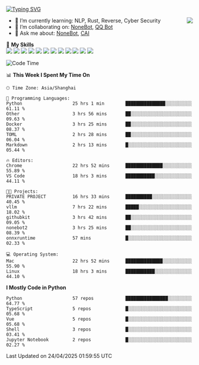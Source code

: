 [![Typing SVG](https://readme-typing-svg.herokuapp.com?size=25&duration=2500&color=8C43EA&vCenter=true&width=200&height=40&lines=Hi+there+%F0%9F%91%8B%F0%9F%8F%BB;I'm+yanyongyu)](https://git.io/typing-svg)

<a href="#">
  <img align="right" src="https://github-readme-stats.vercel.app/api?username=yanyongyu&count_private=true&show_icons=true&bg_color=15,f2f7fd,E0EAFC" />
</a>

- 🌱 I’m currently learning: NLP, Rust, Reverse, Cyber Security
- 👯 I’m collaborating on: [NoneBot](https://github.com/nonebot), [QQ Bot](https://github.com/Mrs4s/go-cqhttp)
- 💬 Ask me about: [NoneBot](https://github.com/nonebot), [CAI](https://github.com/cscs181/CAI)

🌟 **My Skills**  
![](https://img.shields.io/badge/-Python-3e74a2?style=flat-square&logo=Python&logoColor=fff)
![](https://img.shields.io/badge/-TypeScript-3178C6?style=flat-square&logo=TypeScript&logoColor=fff)
![](https://img.shields.io/badge/-Vue-4fc08d?style=flat-square&logo=Vue.js&logoColor=fff)
![](https://img.shields.io/badge/-React-2d98ce?style=flat-square&logo=React&logoColor=fff)
![](https://img.shields.io/badge/-FastAPI-009688?style=flat-square&logo=FastAPI&logoColor=fff)
![](https://img.shields.io/badge/-Linux-000000?style=flat-square&logo=Linux&logoColor=fff)
![](https://img.shields.io/badge/-Docker-2496ED?style=flat-square&logo=Docker&logoColor=fff)
![](https://img.shields.io/badge/-Kubernetes-326CE5?style=flat-square&logo=Kubernetes&logoColor=fff)
![](https://img.shields.io/badge/-GitHub%20Actions-2088FF?style=flat-square&logo=GitHubActions&logoColor=fff)
![](https://img.shields.io/badge/-PostgreSQL-4169E1?style=flat-square&logo=PostgreSQL&logoColor=fff)
![](https://img.shields.io/badge/-Redis-DC382D?style=flat-square&logo=Redis&logoColor=fff)
![](https://img.shields.io/badge/-MongoDB-47A248?style=flat-square&logo=MongoDB&logoColor=fff)

<!--START_SECTION:waka-->
![Code Time](http://img.shields.io/badge/Code%20Time-7%2C525%20hrs%2037%20mins-blue)

📊 **This Week I Spent My Time On** 

```text
🕑︎ Time Zone: Asia/Shanghai

💬 Programming Languages: 
Python                   25 hrs 1 min        ███████████████░░░░░░░░░░   61.11 % 
Other                    3 hrs 56 mins       ██░░░░░░░░░░░░░░░░░░░░░░░   09.63 % 
Docker                   3 hrs 25 mins       ██░░░░░░░░░░░░░░░░░░░░░░░   08.37 % 
TOML                     2 hrs 28 mins       ██░░░░░░░░░░░░░░░░░░░░░░░   06.04 % 
Markdown                 2 hrs 13 mins       █░░░░░░░░░░░░░░░░░░░░░░░░   05.44 % 

🔥 Editors: 
Chrome                   22 hrs 52 mins      ██████████████░░░░░░░░░░░   55.89 % 
VS Code                  18 hrs 3 mins       ███████████░░░░░░░░░░░░░░   44.11 % 

🐱‍💻 Projects: 
PRIVATE PROJECT          16 hrs 33 mins      ██████████░░░░░░░░░░░░░░░   40.45 % 
vllm                     7 hrs 22 mins       █████░░░░░░░░░░░░░░░░░░░░   18.02 % 
githubkit                3 hrs 42 mins       ██░░░░░░░░░░░░░░░░░░░░░░░   09.05 % 
nonebot2                 3 hrs 25 mins       ██░░░░░░░░░░░░░░░░░░░░░░░   08.39 % 
onnxruntime              57 mins             █░░░░░░░░░░░░░░░░░░░░░░░░   02.33 % 

💻 Operating System: 
Mac                      22 hrs 52 mins      ██████████████░░░░░░░░░░░   55.90 % 
Linux                    18 hrs 3 mins       ███████████░░░░░░░░░░░░░░   44.10 % 
```

**I Mostly Code in Python** 

```text
Python                   57 repos            ████████████████░░░░░░░░░   64.77 % 
TypeScript               5 repos             █░░░░░░░░░░░░░░░░░░░░░░░░   05.68 % 
Vue                      5 repos             █░░░░░░░░░░░░░░░░░░░░░░░░   05.68 % 
Shell                    3 repos             █░░░░░░░░░░░░░░░░░░░░░░░░   03.41 % 
Jupyter Notebook         2 repos             █░░░░░░░░░░░░░░░░░░░░░░░░   02.27 % 
```




 Last Updated on 24/04/2025 01:59:55 UTC
<!--END_SECTION:waka-->

